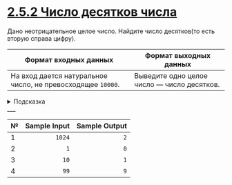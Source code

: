 # [2.5.2 Число десятков числа](https://stepik.org/lesson/917015/step/6?unit=922794)

Дано неотрицательное целое число. Найдите число десятков(то есть вторую справа цифру).

|Формат входных данных|Формат выходных данных|
|---|---|
|На вход дается натуральное число, не превосходящее `10000`.|Выведите одно целое число — число десятков.|

<details>
<summary>Подсказка</summary>

Сначала получите число без последней цифры, а затем возьмите у получившегося числа последнюю цифру. Например, из `1024` получите число `102`, а затем возьмите последнюю цифру.

</details>
___

|№|Sample Input|Sample Output|
|---|---:|---:|
|1|`1024`|`2`|
|2|`1`|`0`|
|3|`10`|`1`|
|4|`99`|`9`|
